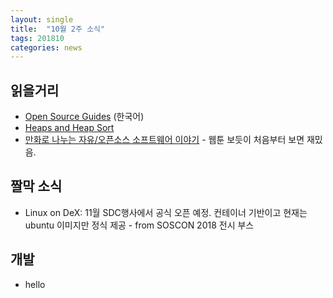 ```yaml
---
layout: single
title:  "10월 2주 소식"
tags: 201810
categories: news
---
```

## 읽을거리

- [Open Source Guides](https://opensource.guide/ko/) (한국어)
- [Heaps and Heap Sort](https://www.youtube.com/watch?v=B7hVxCmfPtM)
- [만화로 나누는 자유/오픈소스 소프트웨어 이야기](https://joone.net/) - 웹툰 보듯이 처음부터 보면 재밌음.

## 짤막 소식

- Linux on DeX: 11월 SDC행사에서 공식 오픈 예정. 컨테이너 기반이고 현재는 ubuntu 이미지만 정식 제공 - from SOSCON 2018 전시 부스

## 개발

- hello

